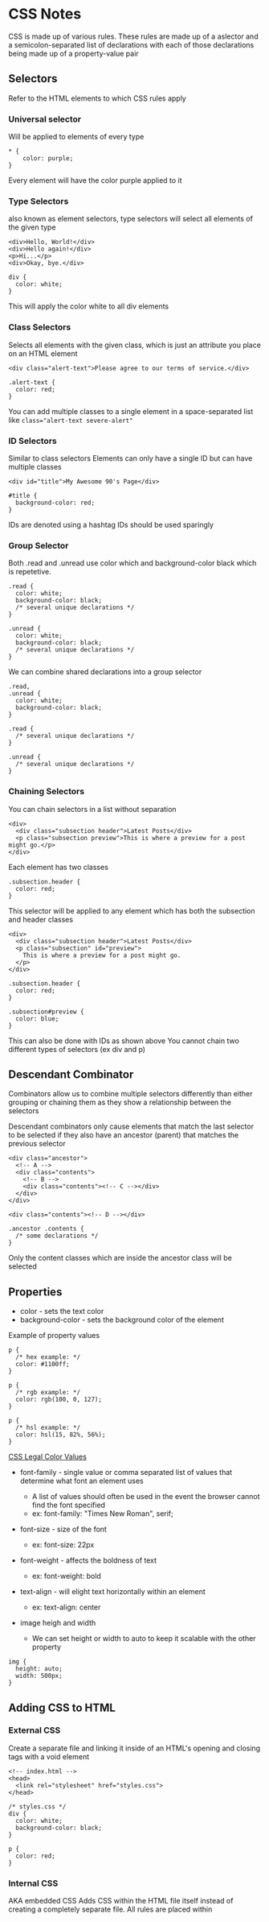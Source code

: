 # CSS Notes

CSS is made up of various rules. These rules are made up of a aslector and a semicolon-separated list of declarations with each of those declarations being made up of a property-value pair

## Selectors
Refer to the HTML elements to which CSS rules apply

### Universal selector
Will be applied to elements of every type
```
* {
    color: purple;
}
```
Every element will have the color purple applied to it

### Type Selectors 
also known as element selectors, type selectors will select all elements of the given type

```
<div>Hello, World!</div>
<div>Hello again!</div>
<p>Hi...</p>
<div>Okay, bye.</div>

div {
  color: white;
}
```
This will apply the color white to all div elements

### Class Selectors
Selects all elements with the given class, which is just an attribute you place on an HTML element

```
<div class="alert-text">Please agree to our terms of service.</div>

.alert-text {
  color: red;
}
```

You can add multiple classes to a single element in a space-separated list like
```class="alert-text severe-alert"```

### ID Selectors
Similar to class selectors
Elements can only have a single ID but can have multiple classes
```
<div id="title">My Awesome 90's Page</div>

#title {
  background-color: red;
}
```
IDs are denoted using a hashtag
IDs should be used sparingly

### Group Selector
Both .read and .unread use color which and background-color black which is repetetive. 
```
.read {
  color: white;
  background-color: black;
  /* several unique declarations */
}

.unread {
  color: white;
  background-color: black;
  /* several unique declarations */
}
```
We can combine shared declarations into a group selector
```
.read,
.unread {
  color: white;
  background-color: black;
}

.read {
  /* several unique declarations */
}

.unread {
  /* several unique declarations */
}
```
### Chaining Selectors
You can chain selectors in a list without separation
```
<div>
  <div class="subsection header">Latest Posts</div>
  <p class="subsection preview">This is where a preview for a post might go.</p>
</div>
```
Each element has two classes
```
.subsection.header {
  color: red;
}
```
This selector will be applied to any element which has both the subsection and header classes

```
<div>
  <div class="subsection header">Latest Posts</div>
  <p class="subsection" id="preview">
    This is where a preview for a post might go.
  </p>
</div>

.subsection.header {
  color: red;
}

.subsection#preview {
  color: blue;
}
```
This can also be done with IDs as shown above
You cannot chain two different types of selectors (ex div and p)

## Descendant Combinator
Combinators allow us to combine multiple selectors differently than either grouping or chaining them as they show a relationship between the selectors

Descendant combinators only cause elements that match the last selector to be selected if they also have an ancestor (parent) that matches the previous selector
```
<div class="ancestor">
  <!-- A -->
  <div class="contents">
    <!-- B -->
    <div class="contents"><!-- C --></div>
  </div>
</div>

<div class="contents"><!-- D --></div>

.ancestor .contents {
  /* some declarations */
}
```
Only the content classes which are inside the ancestor class will be selected

## Properties

* color - sets the text color
* background-color - sets the background color of the element

Example of property values
```
p {
  /* hex example: */
  color: #1100ff;
}

p {
  /* rgb example: */
  color: rgb(100, 0, 127);
}

p {
  /* hsl example: */
  color: hsl(15, 82%, 56%);
}
```
[CSS Legal Color Values](https://www.w3schools.com/cssref/css_colors_legal.php)

* font-family - single value or comma separated list of values that determine what font an element uses
  * A list of values should often be used in the event the browser cannot find the font specified
  * ex: font-family: "Times New Roman", serif;

* font-size - size of the font
  * ex: font-size: 22px

* font-weight - affects the boldness of text
  * ex: font-weight: bold

* text-align - will elight text horizontally within an element
  * ex: text-align: center

* image heigh and width
  * We can set height or width to auto to keep it scalable with the other property
```
img {
  height: auto;
  width: 500px;
}
```
## Adding CSS to HTML

### External CSS
Create a separate file and linking it inside of an HTML's opening and closing <head> tags with a void <link> element
```
<!-- index.html -->
<head>
  <link rel="stylesheet" href="styles.css">
</head>

/* styles.css */
div {
  color: white;
  background-color: black;
}

p {
  color: red;
}
```
### Internal CSS
AKA embedded CSS
Adds CSS within the HTML file itself instead of creating a completely separate file. All rules are placed within <style> elements inside of the <head> element

Useful for making a single page different

### Inline CSS
Adds styles directly to HTML elements but isn't recommended
```
<body>
  <div style="color: white; background-color: black;">...</div>
</body>

## The Cascade of CSS
Browsers have default styles which can explain unaccounted for or unintentional results on our webpages.

The 'cascade' is what determines which rules actually get applied to our HTML. There are different factors that the cascade uses to determine this. 

### Specify
A CSS declaration that is more specific will take precedence over less specific ones. Inline styles have the highest specificity compared to selectors while each type of selector has its own specificity level that contributes to how specific a declaration is.

** Hierarchy of cascade **
1. ID selectors (most specific selector)
2. Class selectors
3. Type selectors
4. Anything else

Example:

```
<!-- index.html -->

<div class="main">
  <div class="list subsection">Red text</div>
</div>
```

```
/* rule 1 */
.subsection {
  color: blue;
}

/* rule 2 */
.main .list {
  color: red;
}
```

The div element will end up having red text since rule 2 will be applied. It will be applied as the presence of multiple classes makes it more specific.

```
<!-- index.html -->

<div class="main">
  <div class="list" id="subsection">Blue text</div>
</div>
```

```
/* rule 1 */
#subsection {
  color: blue;
}

/* rule 2 */
.main .list {
  color: red;
}
```

In this case rule 1 will be applied since the ID takes precedence over the class.

```
<!-- index.html -->

<div class="main">
  <div class="list" id="subsection">Red text on yellow background</div>
</div>
```

```
#subsection {
  background-color: yellow;
  color: blue;
}

/* rule 2 */
.main #subsection {
 color: red;
}
```

The red text gets applied since rule 2 contains an ID selector as well as a class selector which makes it more specific.

```
/* rule 1 */
.class.second-class {
  font-size: 12px;
}

/* rule 2 */
.class .second-class {
  font-size: 24px;
}
```
Both rules have the same specificty.

```
/* rule 1 */
.class.second-class {
  font-size: 12px;
}

/* rule 2 */
.class > .second-class {
  font-size: 24px;
}
```
Both rules have the same specificity. The '>' does not add to the specificity.

### Inheritance
CSS properties which are inherited by an elements descendants. Targetting an element directly will always override inheritance. 

```
<!-- index.html -->

<div id="parent">
  <div class="child"></div>
</div>
```

```
/* styles.css */

#parent {
  color: red;
}

.child {
  color: blue;
}
```
The child element will have the color blue since its being specifically targetted. Red from the parent is inherited.

### Rule Order
When there are 'ties' or conflicts, the last defined rule will be applied.

```
/* styles.css */

.alert {
  color: red;
}

.warning {
  color: yellow;
}
```
If an element has both alert and warning classes, the warning class will be applied since it was defined after the alert class.

## Inspecting CSS and HTML

### Inspector
You can right-click any element of a webpage and click "Inspect" or press F12

### Inspecting Elements
Elements panel shows the HTML breakdown of the current page
When an element is selected, the styles tab will show the styles applied to the selected element.

### Testing styles in the inspector
The Styles panel allows you to edit styles directly in the browser. This is helpful for testing out certain styles without editing the source code.

## The Box Model
Being able to place elements in the correct location is the most important part of web design.
Every single thing on a webpage is a rectangular box. These boxes can have other boxes in them and can sit alongside one another.
You can get an idea of the boundaries of the rectangles by using the following selector:
```
* {
  outline: 2px solid red;
}
```
How to manipulate the boxes:
* padding: increases the space between the border of a box and the content of the box
* border: adds space between the margin and the padding
* margin: increases the space between the borders of a box and the borders of adjacent boxes
  * Separates items from each other

## Learn CSS Box Model in 8 Minutes Video
https://www.youtube.com/watch?v=rIO5326FgPE&ab_channel=WebDevSimplified

One of the best ways to alter the size of your box is through padding.
Using the inspector in chrome you can see the padding, border and margin of elements
box-sizing
- Defines how the size of an element is determined
- Setting to border-box means that an elements size as set by height and width will include padding and border.
Margin is not included in the size of an element

### box-sizing: border-box video
https://www.youtube.com/watch?v=HdZHcFWcAd8

box-sizing options
- border-box
  - Set size includes border and padding
- content-box
  - Padding and border get added to the set size

Typically border-box is used because its easier to estimate the size of the element

### MDN - The Box Model
https://developer.mozilla.org/en-US/docs/Learn_web_development/Core/Styling_basics/Box_model

## Block and inline boxes
https://www.theodinproject.com/lessons/foundations-block-and-inline

Block boxes and inline boxes
- The type refers to how the box behaves in terms of page flow and in relation to other boxes on the page
Boxes have an inner display type and an outer display type
Display types can be set using the [display](https://developer.mozilla.org/en-US/docs/Web/CSS/display) property
Block display value:
  - The box will not break onto a new line
  - The width and height properties are respected
  - Padding, margin and border will cause other elements to be pushed away from the box
  - If width is not specified, the box will extend in the inline direction to fill the pace available in its container. 
  - HTML elements such as ```<p>``` and ```<h1>``` use block as default

### Block vs inline
Most of the elements I've learned about thus far as block elements
- ```display: block```
- Elements will appear on the page stacked ontop of one another

Inline elements on the other hand, will exist within the line which they are placed
- Ex: ```<a>```
  - Links will appear in the middle of the paragraph in which they are defined
- Padding and margin behave differently on inline elements. Typically you want to put extra padding or margin on inline elements.

Inline-block elements behave like inline elements with block padding and margin
- ```display: inline-block```

### Divs and Spans
Div and Span elements allow us to position elements correctly on a page

Div is a block-level element
- Used as a container to group other elements
- Allows us to divide the page into blocks and apply styling to blocks

```
<div class="introduction">
   <h2>Introduction</h2>
</div>

<div class="main-content">
   <h2>Main Content</h2>
</div>

<div class="contact-us">
   <h2>Contact Us</h2>
</div>
```

Span is an inline-level element by default.
- Groups text content and inline HTML

```
<p>
  Lorem ipsum dolor sit amet, consectetur adipiscing elit, sed do
  eiusmod tempor incididunt ut labore et dolore magna aliqua. Ut enim ad
  minim veniam, <span class="highlight">quis nostrud <a href="https://www.dictionary.com/browse/exercitation">exercitation</a>
  ullamco laboris</span> nisi ut aliquip ex ea commodo consequat.   
</p>
```

### Additional Resources
https://developer.mozilla.org/en-US/docs/Learn_web_development/Core/CSS_layout/Introduction
https://www.w3schools.com/html/html_blocks.asp
https://www.digitalocean.com/community/tutorials/css-display-inline-vs-inline-block

## Flexbox
https://www.theodinproject.com/lessons/foundations-introduction-to-flexbox

[History of flexbox](https://medium.com/@BennyOgidan/history-of-css-grid-and-css-flexbox-658ae6cfe6d2)

The use of browser developer tools are crucial for learning about flexbox.

Flexbox is a way to arrange items into rows or columns. These items will flex based on rules you can define.

flexbox/example_1.html
- Uncommenting the commented out flex elements changes the elements from being displayed vertically to horizontally
  display: flex;
  flex: 1; 

Resizing the window makes the elements 'flex' or stretch and squash with the size of the window.

### Flex containers and flex items
A flex continer is any element that has a ```display: flex``` attribute. 
A flex item is any element that lives directly inside of a flex container. 
Any item can be both a flex container and a flex item. 
An item can be granted ```display: flex``` which allows its children to be handled in a flex box.

### Additional Resources
#### Interneting is hard
https://internetingishard.netlify.app/html-and-css/flexbox/index.html

flex containers group a bunch of flex items together and define how they're positioned
Any element which is a direct child of a flex container is an "item".

```justify-content: center```
- This will center the content (horizontal position)

A flex container
- Any item which has a child
- The positioning of the child elements is determined by the container

#### Grouping flex items
Flex containers only position their items (i.e one level deep). They don't have any visibility into their grandchildren.

#### Cross Axis (Vertical) Alignment
Just as justify-content aligns items horizontally, align-items aligns then vertically

#### Wrapping Flex Items